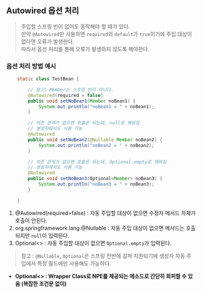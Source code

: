 ## Autowired 옵션 처리
> 주입할 스프링 빈이 없어도 동작해야 할 때가 있다. <br/>
> 만약 `@Autowired`만 사용하면 `required`의 `default`가 `true`이기에 주입 대상이 없다면 오류가 발생한다. <br/>
> 따라서 옵션 처리를 통해 오류가 발생하지 않도록 해야한다. <br/>

### 옵션 처리 방법 예시 
```java
    static class TestBean {

        // 참고) Member는 스프링 빈이 아니다.
        @Autowired(required = false)
        public void setNoBean1(Member noBean1) {
            System.out.println("noBean1 = " + noBean1);
        }

        // 의존 관계가 없으면 호출은 되는데, null로 채워짐
        // 생성자에서도 사용 가능
        @Autowired
        public void setNoBean2(@Nullable Member noBean2) {
            System.out.println("noBean2 = " + noBean2);
        }

        // 의존 관계가 없으면 호출은 되는데, Optional.empty로 채워짐
        // 생성자에서도 사용 가능
        @Autowired
        public void setNoBean3(Optional<Member> noBean3) {
            System.out.println("noBean3 = " + noBean3);
        }

    }
```
1. @Autowired(required=false) : 자동 주입할 대상이 없으면 수정자 메서드 자체가 호출이 안된다. 
2. org.springframework.lang.@Nullable : 자동 주입 대상이 없으면 메서드는 호출되지만 `null`이 입력된다.
3. Optional<> : 자동 주입할 대상이 없으면 `Optional.empty`가 입력된다. 
> 참고 : `@Nullable`, `Optional`은 스프링 전반에 걸쳐 지원되기에 생성자 자동 주입에서 특정 필드에만 사용해도 가능하다.

* **Optional<> : Wrapper Class로 NPE를 제공되는 메소드로 간단히 회피할 수 있음 (복잡한 조건문 없이)**
